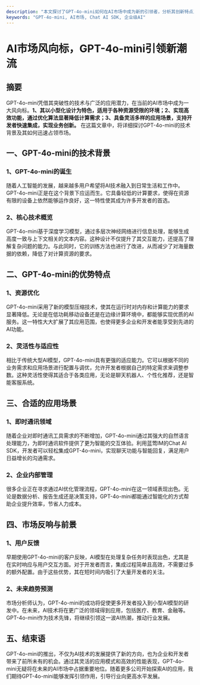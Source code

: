 ```yaml
---
description: "本文探讨了GPT-4o-mini如何在AI市场中成为新的引领者，分析其创新特点及应用前景。"
keywords: "GPT-4o-mini, AI市场, Chat AI SDK, 企业级AI"
---
```

# AI市场风向标，GPT-4o-mini引领新潮流

## 摘要

GPT-4o-mini凭借其突破性的技术与广泛的应用潜力，在当前的AI市场中成为一大风向标。**1、其以小型化设计为特色，适用于各种资源受限的环境；2、实现高效功能，通过优化算法显著降低计算需求；3、具备灵活多样的应用场景，支持开发者快速集成，实现业务创新。** 在这篇文章中，将详细探讨GPT-4o-mini的技术背景及其如何迅速占领市场。

## 一、GPT-4o-mini的技术背景

### 1、GPT-4o-mini的诞生

随着人工智能的发展，越来越多用户希望将AI技术融入到日常生活和工作中。GPT-4o-mini正是在这个背景下应运而生。它具备较低的计算要求，使得在资源有限的设备上依然能够运作良好，这一特性使其成为许多开发者的首选。

### 2、核心技术概览

GPT-4o-mini基于深度学习模型，通过多层次神经网络进行信息处理，能够生成高度一致与上下文相关的文本内容。这种设计不仅提升了其交互能力，还提高了理解复杂问题的能力。与此同时，它的训练方法也进行了改进，从而减少了对海量数据的依赖，降低了对计算资源的要求。

## 二、GPT-4o-mini的优势特点

### 1、资源优化

GPT-4o-mini采用了新的模型压缩技术，使其在运行时对内存和计算能力的要求显著降低。无论是在低功耗移动设备还是在边缘计算环境中，都能够实现优质的AI服务。这一特性大大扩展了其应用范围，也使得更多企业和开发者能享受到先进的AI功能。

### 2、灵活性与适应性

相比于传统大型AI模型，GPT-4o-mini具有更强的适应能力。它可以根据不同的业务需求和应用场景进行配置与调优，允许开发者根据自己的特定需求来调整参数。这种灵活性使得其适合于各类应用，无论是聊天机器人、个性化推荐，还是智能客服系统。

## 三、合适的应用场景

### 1、即时通讯领域

随着企业对即时通讯工具需求的不断增加，GPT-4o-mini通过其强大的自然语言处理能力，为即时通讯软件提供了更为智能的交互体验。利用蓝莺IM的Chat AI SDK，开发者可以轻松集成GPT-4o-mini，实现聊天功能与智能回复，满足用户日益增长的沟通需求。

### 2、企业内部管理

很多企业正在寻求通过AI优化管理流程，GPT-4o-mini在这一领域表现出色。无论是数据分析、报告生成还是决策支持，GPT-4o-mini都能通过智能化的方式帮助企业提升效率，节省人力成本。

## 四、市场反响与前景

### 1、用户反馈

早期使用GPT-4o-mini的客户反映，AI模型在处理复杂任务时表现出色，尤其是在实时响应与用户交互方面。对于开发者而言，集成过程简单且高效，不需要过多的额外配置。由于这些优势，其在短时间内吸引了大量开发者的关注。

### 2、未来趋势预测

市场分析师认为，GPT-4o-mini的成功将促使更多开发者投入到小型AI模型的研发中。在未来，AI技术将在更广泛的领域得到应用，包括医疗、教育、金融等。GPT-4o-mini作为技术先锋，将继续引领这一波AI热潮，推动行业发展。

## 五、结束语

GPT-4o-mini的推出，不仅为AI技术的发展提供了新的方向，也为企业和开发者带来了前所未有的机会。通过其灵活的应用模式和高效的性能表现，GPT-4o-mini无疑将在未来的AI市场中占据重要地位。随着更多公司开始探索AI的应用，我们期待GPT-4o-mini能够发挥引领作用，引导行业向更高水平发展。

